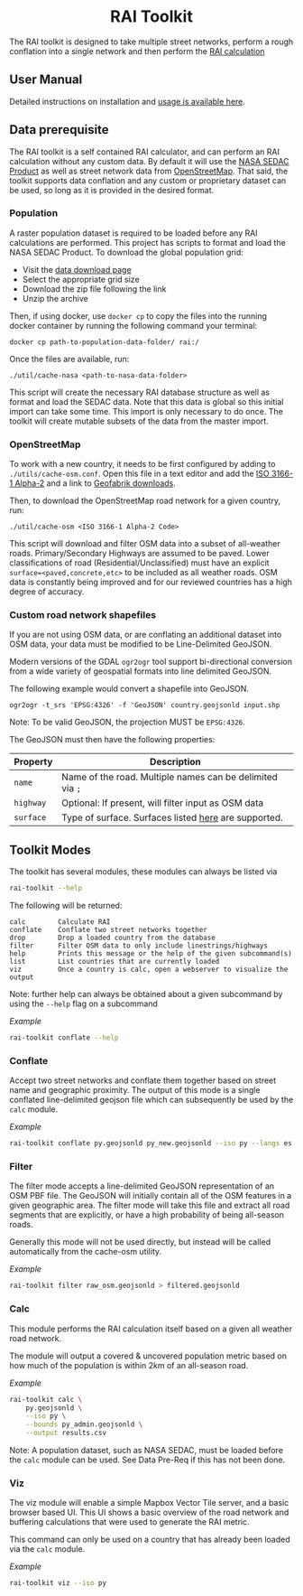 <h1 align=center>RAI Toolkit</h1>

The RAI toolkit is designed to take multiple street networks, perform a rough
conflation into a single network and then perform the [RAI calculation](https://datacatalog.worldbank.org/dataset/rural-access-index-rai)

## User Manual
Detailed instructions on installation and [usage is available here](https://github.com/developmentseed/rai-toolkit/wiki/User-Manual).

## Data prerequisite

The RAI toolkit is a self contained RAI calculator, and can perform an RAI calculation without any custom data.
By default it will use the [NASA SEDAC Product](https://sedac.ciesin.columbia.edu/) as well as street network data
from [OpenStreetMap](https://openstreetmap.org/). That said, the toolkit supports data conflation and any custom or
proprietary dataset can be used, so long as it is provided in the desired format.

### Population

A raster population dataset is required to be loaded before any RAI calculations are performed. This project has scripts to format and load the NASA SEDAC Product. To download the global population grid:

- Visit the [data download page](https://sedac.ciesin.columbia.edu/data/set/gpw-v4-population-count-rev11/data-download)
- Select the appropriate grid size
- Download the zip file following the link
- Unzip the archive

Then, if using docker, use `docker cp` to copy the files into the running docker container by running the following command your terminal:

```
docker cp path-to-population-data-folder/ rai:/
```

Once the files are available, run:

```
./util/cache-nasa <path-to-nasa-data-folder>
```

This script will create the necessary RAI database structure as well as format and load the SEDAC data. Note that this data is global so this initial import can take some time. This import is only necessary to do once. The toolkit will create mutable subsets of the data from the master import.

### OpenStreetMap
To work with a new country, it needs to be first configured by adding to `./utils/cache-osm.conf`. Open this file in a text editor and add the [ISO 3166-1 Alpha-2](https://en.wikipedia.org/wiki/ISO_3166-1_alpha-2) and a link to [Geofabrik downloads](https://download.geofabrik.de/).

Then, to download the OpenStreetMap road network for a given country, run:

```
./util/cache-osm <ISO 3166-1 Alpha-2 Code>
```

This script will download and filter OSM data into a subset of all-weather roads. Primary/Secondary Highways are assumed to be paved.
Lower classifications of road (Residential/Unclassified) must have an explicit `surface=<paved,concrete,etc>` to be included as
all weather roads. OSM data is constantly being improved and for our reviewed countries has a high degree of accuracy.

### Custom road network shapefiles

If you are not using OSM data, or are conflating an additional dataset into OSM data, your data must be modified
to be Line-Delimited GeoJSON.

Modern versions of the GDAL `ogr2ogr` tool support bi-directional conversion from a wide variety of geospatial formats into
line delimited GeoJSON.

The following example would convert a shapefile into GeoJSON.

```
ogr2ogr -t_srs 'EPSG:4326' -f 'GeoJSON' country.geojsonld input.shp
```

Note: To be valid GeoJSON, the projection MUST be `EPSG:4326`.

The GeoJSON must then have the following properties:

| Property  | Description |
| --------- | ----------- |
| `name`    | Name of the road. Multiple names can be delimited via `;` |
| `highway` | Optional: If present, will filter input as OSM data |
| `surface` | Type of surface. Surfaces listed [here](https://wiki.openstreetmap.org/wiki/Key:surface) are supported.

## Toolkit Modes

The toolkit has several modules, these modules can always be listed via

```sh
rai-toolkit --help
```

The following will be returned:

```
calc        Calculate RAI
conflate    Conflate two street networks together
drop        Drop a loaded country from the database
filter      Filter OSM data to only include linestrings/highways
help        Prints this message or the help of the given subcommand(s)
list        List countries that are currently loaded
viz         Once a country is calc, open a webserver to visualize the output
```

Note: further help can always be obtained about a given subcommand by using the `--help` flag on a subcommand

*Example*

```sh
rai-toolkit conflate --help
```

### Conflate

Accept two street networks and conflate them together based on street name and geographic proximity. The output
of this mode is a single conflated line-delimited geojson file which can subsequently be used by the `calc` module.

*Example*

```sh
rai-toolkit conflate py.geojsonld py_new.geojsonld --iso py --langs es --output output.geojson
```

### Filter

The filter mode accepts a line-delimited GeoJSON representation of an OSM PBF file. The GeoJSON will initially
contain all of the OSM features in a given geographic area. The filter mode will take this file and extract all
road segments that are explicitly, or have a high probability of being all-season roads.

Generally this mode will not be used directly, but instead will be called automatically from the cache-osm utility.

*Example*

```sh
rai-toolkit filter raw_osm.geojsonld > filtered.geojsonld
```

### Calc

This module performs the RAI calculation itself based on a given all weather road network.

The module will output a covered & uncovered population metric based on how much of the population is within
2km of an all-season road.

*Example*

```sh
rai-toolkit calc \
    py.geojsonld \
    --iso py \
    --bounds py_admin.geojsonld \
    --output results.csv
```

Note: A population dataset, such as NASA SEDAC, must be loaded before the `calc` module can be used. See Data Pre-Req if this has not been done.

### Viz

The viz module will enable a simple Mapbox Vector Tile server, and a basic browser based UI. This UI shows a basic overview of
the road network and buffering calculations that were used to generate the RAI metric.

This command can only be used on a country that has already been loaded via the `calc` module.

*Example*

```sh
rai-toolkit viz --iso py
```
